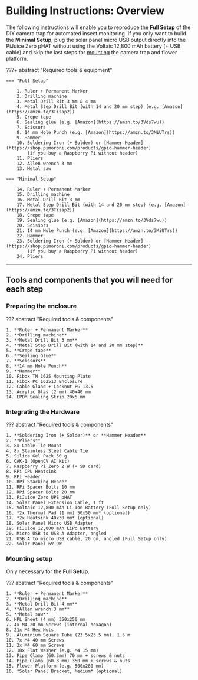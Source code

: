# Building Instructions: Overview

The following instructions will enable you to reproduce the **Full Setup** of
the DIY camera trap for automated insect monitoring. If you only want to build
the **Minimal Setup**, plug the solar panel micro USB output directly into the
PiJuice Zero pHAT without using the Voltaic 12,800 mAh battery (+ USB cable)
and skip the last steps for [mounting](buildinstructions_mounting.md) the
camera trap and flower platform.

???+ abstract "Required tools & equipment"

    === "Full Setup"

        1. Ruler + Permanent Marker
        2. Drilling machine
        3. Metal Drill Bit 3 mm & 4 mm
        4. Metal Step Drill Bit (with 14 and 20 mm step) (e.g. [Amazon](https://amzn.to/3Tisap2))
        5. Crepe tape
        6. Sealing glue (e.g. [Amazon](https://amzn.to/3Vds7wu))
        7. Scissors
        8. 14 mm Hole Punch (e.g. [Amazon](https://amzn.to/3MiUTrs))
        9. Hammer
        10. Soldering Iron (+ Solder) or [Hammer Header](https://shop.pimoroni.com/products/gpio-hammer-header)
            (if you buy a Raspberry Pi without header)
        11. Pliers
        12. Allen wrench 3 mm
        13. Metal saw

    === "Minimal Setup"

        14. Ruler + Permanent Marker
        15. Drilling machine
        16. Metal Drill Bit 3 mm
        17. Metal Step Drill Bit (with 14 and 20 mm step) (e.g. [Amazon](https://amzn.to/3Tisap2))
        18. Crepe tape
        19. Sealing glue (e.g. [Amazon](https://amzn.to/3Vds7wu))
        20. Scissors
        21. 14 mm Hole Punch (e.g. [Amazon](https://amzn.to/3MiUTrs))
        22. Hammer
        23. Soldering Iron (+ Solder) or [Hammer Header](https://shop.pimoroni.com/products/gpio-hammer-header)
            (if you buy a Raspberry Pi without header)
        24. Pliers

---

## Tools and components that you will need for each step

### Preparing the enclosure

??? abstract "Required tools & components"

    1. **Ruler + Permanent Marker**
    2. **Drilling machine**
    3. **Metal Drill Bit 3 mm**
    4. **Metal Step Drill Bit (with 14 and 20 mm step)**
    5. **Crepe tape**
    6. **Sealing Glue**
    7. **Scissors**
    8. **14 mm Hole Punch**
    9. **Hammer**
    10. Fibox TM 1625 Mounting Plate
    11. Fibox PC 162513 Enclosure
    12. Cable Gland + Locknut PG 13.5
    13. Acrylic Glas (2 mm) 40x40 mm
    14. EPDM Sealing Strip 20x5 mm

### Integrating the Hardware

??? abstract "Required tools & components"

    1. **Soldering Iron (+ Solder)** or **Hammer Header**
    2. **Pliers**
    3. 8x Cable Tie Mount
    4. 8x Stainless Steel Cable Tie
    5. Silica Gel Pack 50 g
    6. OAK-1 (OpenCV AI Kit)
    7. Raspberry Pi Zero 2 W (+ SD card)
    8. RPi CPU Heatsink
    9. RPi Header
    10. RPi Stacking Header
    11. RPi Spacer Bolts 10 mm
    12. RPi Spacer Bolts 20 mm
    13. PiJuice Zero UPS pHAT
    14. Solar Panel Extension Cable, 1 ft
    15. Voltaic 12,800 mAh Li-Ion Battery (Full Setup only)
    16. *2x Thermal Pad (1 mm) 50x50 mm* (optional)
    17. *2x Heatsink 40x30 mm* (optional)
    18. Solar Panel Micro USB Adapter
    19. PiJuice 12,000 mAh LiPo Battery
    20. Micro USB to USB A Adapter, angled
    21. USB A to micro USB cable, 20 cm, angled (Full Setup only)
    22. Solar Panel 6V 9W

### Mounting setup

Only necessary for the **Full Setup**.

??? abstract "Required tools & components"

    1. **Ruler + Permanent Marker**
    2. **Drilling machine**
    3. **Metal Drill Bit 4 mm**
    4. **Allen wrench 3 mm**
    5. **Metal saw**
    6. HPL Sheet (4 mm) 350x250 mm
    7. 4x M4 20 mm Screws (internal hexagon)
    8. 21x M4 Hex Nuts
    9.  Aluminium Square Tube (23.5x23.5 mm), 1.5 m
    10. 7x M4 40 mm Screws
    11. 2x M4 60 mm Screws
    12. 18x Flat Washer (e.g. M4 15 mm)
    13. Pipe Clamp (60.3mm) 70 mm + screws & nuts
    14. Pipe Clamp (60.3 mm) 350 mm + screws & nuts
    15. Flower Platform (e.g. 500x280 mm)
    16. *Solar Panel Bracket, Medium* (optional)
